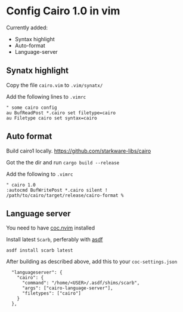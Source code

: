 # Config Cairo 1.0 in vim

Currently added:

- Syntax highlight
- Auto-format
- Language-server

## Synatx highlight

Copy the file `cairo.vim` to `.vim/synatx/`

Add the following lines to `.vimrc`

```
" some cairo config
au BufReadPost *.cairo set filetype=cairo
au Filetype cairo set syntax=cairo
```

## Auto format

Build cairo1 locally. https://github.com/starkware-libs/cairo

Got the the dir and run `cargo build --release`

Add the following to `.vimrc`

```
" cairo 1.0
:autocmd BufWritePost *.cairo silent ! /path/to/cairo/target/release/cairo-format %
```

## Language server

You need to have [coc.nvim](https://github.com/neoclide/coc.nvim) installed

Install latest `Scarb`, perferably with [asdf](https://docs.swmansion.com/scarb/download.html#install-via-asdf)

```
asdf install scarb latest
```

After building as described above, add this to your `coc-settings.json`

```
  "languageserver": {
    "cairo": {
      "command": "/home/<USER>/.asdf/shims/scarb",
      "args": ["cairo-language-server"],
      "filetypes": ["cairo"]
    }
  },
```
